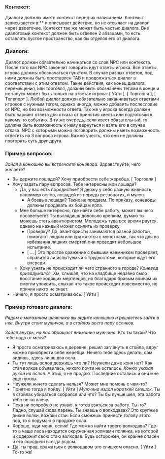 ### Контекст:
Диалоги должны иметь контекст перед их написанием.
Контекст записывается в ** и описывает действие, но не отсылает на диалог через двоеточие.
Контекст так же может быть частью диалога.
Вне диалоговый контекст должен быть отделен 2 абзацами, то есть оставлять пустое пространство, как бы отделяя его от диалога.
### Диалоги:
Диалог должен обязательно начинаться со слов NPC или контекста.
После того как NPC закончит говорить идут ответы игрока. Все ответы игрока должны обозначаться пунктом. В случае разных ответов, под ними должны быть проставлен TAB и продолжаться диалог в соответствии с этим ответом.
Такие действия, как конец диалога, перемещения, или торговля, должны быть обозначены тегами в конце и их запуск может быть только на ответах игрока: [ Уйти ], [ Торговля ], [ Телепорт ].
Любой диалог должен обязательно заканчиваться ответами игроков с нужным тегом, однако иногда, можно добавить послесловие от NPC, но без возможности ответа.
Так же у игрока всегда должен быть вариант ответа для отказа от принятия квеста или подготовки к какому-то событию. В ту же очередь, если квест обязательный, то должна быть возможность к нему вернуться и взять его в случае отказа.
NPC с которыми можно поговорить должны иметь возможность ответить на 3 вопроса игрока. Важно учесть, что они не должны повторять суть друг друга.
### Пример вопросов: 
*Зайдя в конюшню вы встречаете коневода.*
Здравствуйте, чего желаете?
- Вы держите лошадей? Хочу приобрести себе жеребца. [ Торговля ]
- Хочу задать пару вопросов.
	Тебе интересны мои лошади?
	- Да, у вас есть породистые?
		Я держу у себя разную живность, например ослов, лошадей из породы резвоногих, и мулов.
		- А боевые лошади?
		Таких не продаем. По приказу, коневоды должны продавать их бойцам ярла.
	- Мне больше интересно, где найти себе работу, может вы чего посоветуете?
		Ты выглядишь довольно крепким, думаю ты можешь стать авантюристом. Молодежь туда все время рвутся, однако не каждый может осилить их проверку.
		- Проверку?
		Да, авантюристы занимаются разной работой, помогают людям или сражаются с монстрами, так что для во избежания лишних смертей они проводят небольшое испытание.
		- [ ... ]
		Это простое сражение с бывшим наемником проверяет, справится ли испытуемый с трудностями, которые ждут его впереди.
	- Хочу узнать не происходит ли чего странного в городе?
		*Коневод призадумался.*
		Хм, слышал, что на кладбище недавно было восстание ходящих мертвецов, но благодаря бравым воинам их смогли упокоить, слыхал что такое происходит повсеместно, но причин никто не знает.
- Ничего, я просто осматриваюсь. [ Уйти ]
### Пример готового диалога:
*Рядом с магазином шляпника вы видите конюшню и решаетесь зайти в нее. Внутри стоит мужичок, а в стойлах всего пару осликов.*

*Зайдя внутрь, на вас обращает внимание мужчина.*
Кто ты такой? Что тебе надо от меня?
- Я просто осматриваюсь в деревне, решил заглянуть в стойла, вдруг можно приобрести себе жеребца.
Нечего тебе здесь делать, сам видишь, здесь лишь два осла.
- Ты тут лишь ослов держишь что ли? Неужели даже коня нет?
Как стая волков объявилась, никого почти не осталось.
*Конюх указал рукой на ослов.*
А этих, я не продаю. Последние остались и они мне еще нужны.
- Неужели ничего сделать нельзя? Может мне помочь с чем-то?
- Понятно тогда я пойду. [ Уйти ]
*Мужчина издал короткий смешок.*
Ты в стойлах убираться собрался или что? Ты бы лучше шел, эта работа тебе не по плечу.
- Пока ни попробую не узнаю, я готов взяться за работу.
Ты-то? Ладно, слушай сюда парень. Ты знаешь о волкодавах? Это крупные дикие волки, вожаки стаи. Если сможешь принести голову этого пса, то я подумаю о продаже осла.
- Хорошо, жди меня, ослик! Где можно найти твоего волкодава?
	Где-то в чаще леса находится окруженная холмами полянка, на которой и содержит свою стаю волкодав. Будь осторожен, он крайне опасен и его сородичи всегда рядом.
- Да, ты прав, сражаться с волкодавом это слишком опасно. [ Уйти ]
	То-то же!